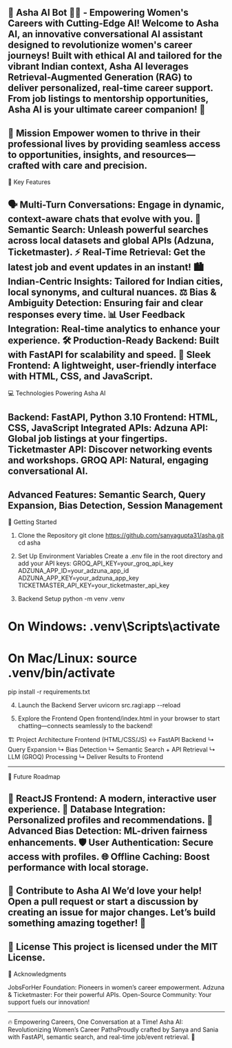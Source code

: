 🌸 Asha AI Bot 🤖✨ - Empowering Women's Careers with Cutting-Edge AI!
Welcome to Asha AI, an innovative conversational AI assistant designed to revolutionize women's career journeys! Built with ethical AI and tailored for the vibrant Indian context, Asha AI leverages Retrieval-Augmented Generation (RAG) to deliver personalized, real-time career support. From job listings to mentorship opportunities, Asha AI is your ultimate career companion! 🚀
---


🎯 Mission
Empower women to thrive in their professional lives by providing seamless access to opportunities, insights, and resources—crafted with care and precision.
---

🌟 Key Features

🗣️ Multi-Turn Conversations: Engage in dynamic, context-aware chats that evolve with you.
🔎 Semantic Search: Unleash powerful searches across local datasets and global APIs (Adzuna, Ticketmaster).
⚡ Real-Time Retrieval: Get the latest job and event updates in an instant!
🏙️ Indian-Centric Insights: Tailored for Indian cities, local synonyms, and cultural nuances.
⚖️ Bias & Ambiguity Detection: Ensuring fair and clear responses every time.
📊 User Feedback Integration: Real-time analytics to enhance your experience.
🛠️ Production-Ready Backend: Built with FastAPI for scalability and speed.
🎨 Sleek Frontend: A lightweight, user-friendly interface with HTML, CSS, and JavaScript.
---

💻 Technologies Powering Asha AI

Backend: FastAPI, Python 3.10
Frontend: HTML, CSS, JavaScript
Integrated APIs:
Adzuna API: Global job listings at your fingertips.
Ticketmaster API: Discover networking events and workshops.
GROQ API: Natural, engaging conversational AI.
---

Advanced Features: Semantic Search, Query Expansion, Bias Detection, Session Management
---

🚀 Getting Started
1. Clone the Repository
git clone https://github.com/sanyagupta31/asha.git
cd asha

2. Set Up Environment Variables
Create a .env file in the root directory and add your API keys:
GROQ_API_KEY=your_groq_api_key
ADZUNA_APP_ID=your_adzuna_app_id
ADZUNA_APP_KEY=your_adzuna_app_key
TICKETMASTER_API_KEY=your_ticketmaster_api_key

3. Backend Setup
python -m venv .venv
# On Windows: .venv\Scripts\activate
# On Mac/Linux: source .venv/bin/activate
pip install -r requirements.txt

4. Launch the Backend Server
uvicorn src.ragi:app --reload

5. Explore the Frontend
Open frontend/index.html in your browser to start chatting—connects seamlessly to the backend!

🏗️ Project Architecture
Frontend (HTML/CSS/JS) ↔ FastAPI Backend
         ↳ Query Expansion
         ↳ Bias Detection
         ↳ Semantic Search + API Retrieval
         ↳ LLM (GROQ) Processing
         ↳ Deliver Results to Frontend

---
🌟 Future Roadmap

🔄 ReactJS Frontend: A modern, interactive user experience.
💾 Database Integration: Personalized profiles and recommendations.
🧠 Advanced Bias Detection: ML-driven fairness enhancements.
🛡️ User Authentication: Secure access with profiles.
🌐 Offline Caching: Boost performance with local storage.
---

🤝 Contribute to Asha AI
We’d love your help! Open a pull request or start a discussion by creating an issue for major changes. Let’s build something amazing together! 🌟
---
📄 License
This project is licensed under the MIT License.
---
🙌 Acknowledgments

JobsForHer Foundation: Pioneers in women’s career empowerment.
Adzuna & Ticketmaster: For their powerful APIs.
Open-Source Community: Your support fuels our innovation!

---
🔥 Empowering Careers, One Conversation at a Time!
Asha AI: Revolutionizing Women’s Career PathsProudly crafted by Sanya and Sania with FastAPI, semantic search, and real-time job/event retrieval. 🌺
